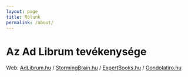 ```yaml
---
layout: page
title: Rólunk
permalink: /about/
---
```

# Az Ad Librum tevékenysége




Web: [AdLibrum.hu](http://adlibrum.hu/) / [StormingBrain.hu](http://stormingbrain.hu/) / [ExpertBooks.hu](http://expertbooks.hu/) / [Gondolatiro.hu](http://gondolatiro.hu/)